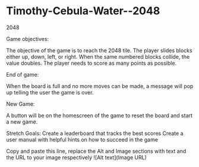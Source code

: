 # Timothy-Cebula-Water--2048

2048 

Game objectives:

The objective of the game is to reach the 2048 tile. The player slides blocks either up, down, left, or right. When the same numbered blocks collide, the value doubles. The player needs to score as many points as possible.

End of game:

When the board is full and no more moves can be made, a message will pop up telling the user the game is over.

New Game:

A button will be on the homescreen of the game to reset the board and start a new game.

Stretch Goals:
Create a leaderboard that tracks the best scores
Create a user manual with helpful hints on how to succeed in the game



Copy and paste this line, replace the Alt and Image sections with text and the URL to your image respectively
![Alt text](Image URL)